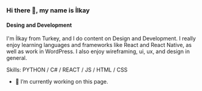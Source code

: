 ### Hi there 👋, my name is İlkay
#### Desing and Development
I'm İlkay from Turkey, and I do content on Design and Development. I really enjoy learning languages and frameworks like React and React Native, as well as work in WordPress. I also enjoy wireframing, ui, ux, and design in general.



Skills: PYTHON / C# / REACT / JS / HTML / CSS

- 🔭 I’m currently working on this page. 




